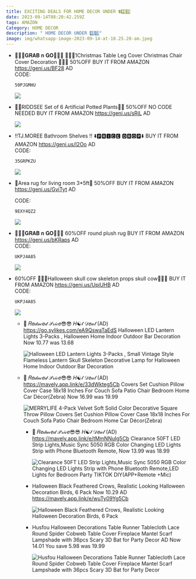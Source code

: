 ```yaml
---
title: EXCITING DEALS FOR HOME DECOR UNDER 💲2️⃣0️⃣
date: 2023-09-14T08:20:42.259Z
tags: AMAZON
Category: HOME DECOR
description: " HOME DECOR UNDER 2️⃣0️⃣"
image: img/whatsapp-image-2023-09-14-at-10.25.28-am.jpeg
---
```

* 🏃🏃‍♀️𝐆𝐑𝐀𝐁 𝐧 𝐆𝐎🏃‍♀️🏃
  🎄💺🎄1Christmas Table Leg Cover Christmas Chair Cover Decoration 🎄💺🎄
  50%OFF
  BUY IT FROM AMAZON 
  https://geni.us/BF28
  AD\
  CODE:<pre><code class="language-js" data-prismjs-copy="Click to Copy">50PJGMHU</code></pre>

  ![](img/whatsapp-image-2023-09-14-at-10.22.36-am.jpeg)
* 🌺🌸RIDDSEE Set of 6 Artificial Potted Plants🌺🌸
  50%OFF
  NO CODE NEEDED 
  BUY IT FROM AMAZON 
  https://geni.us/sRjL
  AD

  ![](img/whatsapp-image-2023-09-14-at-10.23.37-am.jpeg)
* ‼️TJ.MOREE Bathroom Shelves ‼️
  ⬇️🅿🆁🅸🅲🅴 🅳🆁🅾🅿⬇️
  BUY IT FROM AMAZON 
  https://geni.us/l2Oo
  AD\
  CODE:<pre><code class="language-js" data-prismjs-copy="Click to Copy">35GRPKZU</code></pre>

  ![](img/whatsapp-image-2023-09-14-at-10.22.21-am.jpeg)
* 🎀Area rug for living room 3*5ft🎀
  50%OFF
  BUY IT FROM AMAZON 
  https://geni.us/GviTyt
  AD

  CODE:<pre><code class="language-js" data-prismjs-copy="Click to Copy">9EXY4QZ2</code></pre>

  ![](img/whatsapp-image-2023-09-14-at-10.22.10-am.jpeg)
* 🏃🏃‍♀️𝐆𝐑𝐀𝐁 𝐧 𝐆𝐎🏃‍♀️🏃
  60%OFF
  round plush rug
  BUY IT FROM AMAZON 
  https://geni.us/bKRaps
  AD\
  CODE:<pre><code class="language-js" data-prismjs-copy="Click to Copy">UKPJ4A85</code></pre>

  ![](img/whatsapp-image-2023-09-14-at-10.23.48-am.jpeg)
* 60%OFF
  🐄👻🐄Halloween skull cow skeleton props skull cow🐄👻🐄
  BUY IT FROM AMAZON
  https://geni.us/UpiUHB
  AD\
  CODE:<pre><code class="language-js" data-prismjs-copy="Click to Copy">UKPJ4A85</code></pre>

  ![](img/whatsapp-image-2023-09-14-at-10.21.54-am.jpeg)

  * 🎀  𝑅𝑒𝒹𝓊𝒸𝑒𝒹 𝒫𝓇𝒾𝒸𝑒😎😎
    𝐻☯𝓉 𝒟𝑒𝒶𝓁  (AD) 
    https://go.sylikes.com/eA9QswaTaEdS
    Halloween LED Lantern Lights 3-Packs ,  Halloween Home Indoor Outdoor Bar Decoration
    Now 10.77
    was 13.68<!--StartFragment-->

    ![Halloween LED Lantern Lights 3-Packs ,  Small Vintage Style Flameless Lantern Skull Skeleton Decorative Lamp for Halloween Home Indoor Outdoor Bar Decoration](https://i5.walmartimages.com/seo/Halloween-LED-Lantern-Lights-3-Packs-Small-Vintage-Style-Flameless-Skull-Skeleton-Decorative-Lamp-Home-Indoor-Outdoor-Bar-Decoration_0cf96d94-2d9d-4e2d-8ff1-49ce1beea257.fcbb1316ec5387b77058ec979b30c5de.jpeg?odnHeight=2000&odnWidth=2000&odnBg=FFFFFF)

    <!--EndFragment-->
  * 🎀  𝑅𝑒𝒹𝓊𝒸𝑒𝒹 𝒫𝓇𝒾𝒸𝑒😎😎
    𝐻☯𝓉 𝒟𝑒𝒶𝓁  (AD) https://mavely.app.link/e/33dWkteg5Cb
    Covers Set Cushion Pillow Cover Case 18x18 Inches For Couch Sofa Patio Chair Bedroom Home Car Décor(Zebra)
    Now 16.99
    was 19.99

    ![MERRYLIFE 4-Pack Velvet Soft Solid Color Decorative Square Throw Pillow Covers Set Cushion Pillow Cover Case 18x18 Inches For Couch Sofa Patio Chair Bedroom Home Car Décor(Zebra)](https://i5.walmartimages.com/asr/0dad4825-c7f2-4a0c-a271-28fbe2763b15.0165d9c86822f55ba2b6cbec283ebdd9.jpeg?odnHeight=2000&odnWidth=2000&odnBg=FFFFFF)

    * 🎀  𝑅𝑒𝒹𝓊𝒸𝑒𝒹 𝒫𝓇𝒾𝒸𝑒😎😎
      𝐻☯𝓉 𝒟𝑒𝒶𝓁  (AD) 
      https://mavely.app.link/e/tMmNNuIg5Cb
      Clearance 50FT LED Strip Lights,Music Sync 5050 RGB Color Changing LED Lights Strip with Phone Bluetooth Remote,
      Now 13.99
      was 18.99<!--StartFragment-->

      ![Clearance 50FT LED Strip Lights,Music Sync 5050 RGB Color Changing LED Lights Strip with Phone Bluetooth Remote,LED Lights for Bedroom Party TIKTOK DIY(APP+Remote +Mic)](https://i5.walmartimages.com/seo/Clearance-50FT-LED-Strip-Lights-Music-Sync-5050-RGB-Color-Changing-Lights-Phone-Bluetooth-Remote-LED-Bedroom-Party-TIKTOK-DIY-APP-Remote-Mic_4b126ec6-0418-4376-9c04-9b42e2bb2a31.675521e099d8576f1bc19aeb7d6931f5.jpeg?odnHeight=2000&odnWidth=2000&odnBg=FFFFFF)

      <!--EndFragment-->
    * Halloween Black Feathered Crows, Realistic Looking Halloween Decoration Birds, 6 Pack Now 10.29 AD https://mavely.app.link/e/wuTy09Yg5Cb <!--StartFragment-->

      ![Halloween Black Feathered Crows, Realistic Looking Halloween Decoration Birds, 6 Pack](https://i5.walmartimages.com/seo/Halloween-Black-Feathered-Crows-Realistic-Looking-Halloween-Decoration-Birds-6-Pack_aec74441-7608-445f-a306-a73f00745ec2.19f2ba831c0cff1eb49b1d8b7ac14a44.jpeg?odnHeight=2000&odnWidth=2000&odnBg=FFFFFF)

      <!--EndFragment-->
    * Husfou Halloween Decorations Table Runner Tablecloth Lace Round Spider Cobweb Table Cover Fireplace Mantel Scarf Lampshade with 36pcs Scary 3D Bat for Party Decor AD Now 14.01
      You save 5.98
      was 19.99<!--StartFragment-->

      ![Husfou Halloween Decorations Table Runner Tablecloth Lace Round Spider Cobweb Table Cover Fireplace Mantel Scarf Lampshade with 36pcs Scary 3D Bat for Party Decor](https://i5.walmartimages.com/seo/Husfou-Halloween-Decorations-Table-Runner-Tablecloth-Lace-Round-Spider-Cobweb-Cover-Fireplace-Mantel-Scarf-Lampshade-36pcs-Scary-3D-Bat-Party-Decor_881386c2-95f7-4b72-a887-ef352dab5e76.3c8ca8095255e48c921613dc927ed210.jpeg?odnHeight=2000&odnWidth=2000&odnBg=FFFFFF)

      <!--EndFragment-->